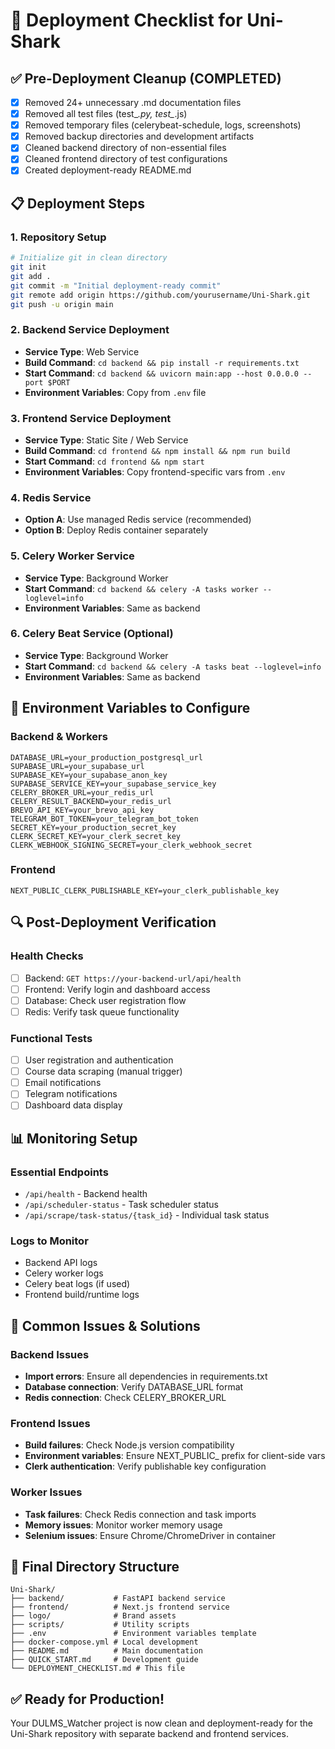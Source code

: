 # 🚀 Deployment Checklist for Uni-Shark

## ✅ Pre-Deployment Cleanup (COMPLETED)

- [x] Removed 24+ unnecessary .md documentation files
- [x] Removed all test files (test_*.py, test_*.js)
- [x] Removed temporary files (celerybeat-schedule, logs, screenshots)
- [x] Removed backup directories and development artifacts
- [x] Cleaned backend directory of non-essential files
- [x] Cleaned frontend directory of test configurations
- [x] Created deployment-ready README.md

## 📋 Deployment Steps

### 1. Repository Setup
```bash
# Initialize git in clean directory
git init
git add .
git commit -m "Initial deployment-ready commit"
git remote add origin https://github.com/yourusername/Uni-Shark.git
git push -u origin main
```

### 2. Backend Service Deployment
- **Service Type**: Web Service
- **Build Command**: `cd backend && pip install -r requirements.txt`
- **Start Command**: `cd backend && uvicorn main:app --host 0.0.0.0 --port $PORT`
- **Environment Variables**: Copy from `.env` file

### 3. Frontend Service Deployment  
- **Service Type**: Static Site / Web Service
- **Build Command**: `cd frontend && npm install && npm run build`
- **Start Command**: `cd frontend && npm start`
- **Environment Variables**: Copy frontend-specific vars from `.env`

### 4. Redis Service
- **Option A**: Use managed Redis service (recommended)
- **Option B**: Deploy Redis container separately

### 5. Celery Worker Service
- **Service Type**: Background Worker
- **Start Command**: `cd backend && celery -A tasks worker --loglevel=info`
- **Environment Variables**: Same as backend

### 6. Celery Beat Service (Optional)
- **Service Type**: Background Worker  
- **Start Command**: `cd backend && celery -A tasks beat --loglevel=info`
- **Environment Variables**: Same as backend

## 🔧 Environment Variables to Configure

### Backend & Workers
```env
DATABASE_URL=your_production_postgresql_url
SUPABASE_URL=your_supabase_url
SUPABASE_KEY=your_supabase_anon_key
SUPABASE_SERVICE_KEY=your_supabase_service_key
CELERY_BROKER_URL=your_redis_url
CELERY_RESULT_BACKEND=your_redis_url
BREVO_API_KEY=your_brevo_api_key
TELEGRAM_BOT_TOKEN=your_telegram_bot_token
SECRET_KEY=your_production_secret_key
CLERK_SECRET_KEY=your_clerk_secret_key
CLERK_WEBHOOK_SIGNING_SECRET=your_clerk_webhook_secret
```

### Frontend
```env
NEXT_PUBLIC_CLERK_PUBLISHABLE_KEY=your_clerk_publishable_key
```

## 🔍 Post-Deployment Verification

### Health Checks
- [ ] Backend: `GET https://your-backend-url/api/health`
- [ ] Frontend: Verify login and dashboard access
- [ ] Database: Check user registration flow
- [ ] Redis: Verify task queue functionality

### Functional Tests
- [ ] User registration and authentication
- [ ] Course data scraping (manual trigger)
- [ ] Email notifications
- [ ] Telegram notifications
- [ ] Dashboard data display

## 📊 Monitoring Setup

### Essential Endpoints
- `/api/health` - Backend health
- `/api/scheduler-status` - Task scheduler status
- `/api/scrape/task-status/{task_id}` - Individual task status

### Logs to Monitor
- Backend API logs
- Celery worker logs
- Celery beat logs (if used)
- Frontend build/runtime logs

## 🚨 Common Issues & Solutions

### Backend Issues
- **Import errors**: Ensure all dependencies in requirements.txt
- **Database connection**: Verify DATABASE_URL format
- **Redis connection**: Check CELERY_BROKER_URL

### Frontend Issues  
- **Build failures**: Check Node.js version compatibility
- **Environment variables**: Ensure NEXT_PUBLIC_ prefix for client-side vars
- **Clerk authentication**: Verify publishable key configuration

### Worker Issues
- **Task failures**: Check Redis connection and task imports
- **Memory issues**: Monitor worker memory usage
- **Selenium issues**: Ensure Chrome/ChromeDriver in container

## 📁 Final Directory Structure
```
Uni-Shark/
├── backend/           # FastAPI backend service
├── frontend/          # Next.js frontend service  
├── logo/              # Brand assets
├── scripts/           # Utility scripts
├── .env               # Environment variables template
├── docker-compose.yml # Local development
├── README.md          # Main documentation
├── QUICK_START.md     # Development guide
└── DEPLOYMENT_CHECKLIST.md # This file
```

## ✅ Ready for Production!

Your DULMS_Watcher project is now clean and deployment-ready for the Uni-Shark repository with separate backend and frontend services.